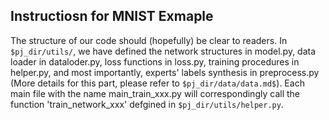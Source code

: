 ## Instructiosn for MNIST Exmaple


The structure of our code should (hopefully) be clear to readers. In ```$pj_dir/utils/```, we have defined the network structures in model.py, data loader in dataloder.py, loss functions in loss.py, training procedures in helper.py, and most importantly, experts' labels synthesis in preprocess.py (More details for this part, please refer to ```$pj_dir/data/data.md$```). Each main file with the name main_train_xxx.py will correspondingly call the function 'train_network_xxx' defgined in ```$pj_dir/utils/helper.py```.